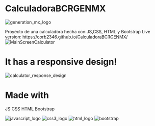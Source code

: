 # CalculadoraBCRGENMX
![generation_mx_logo](https://user-images.githubusercontent.com/57958376/212776971-37c53c45-30fc-4f0a-98a7-26938d8d3c4a.png)

Proyecto de una calculadora hecha con JS,CSS, HTML y Bootstrap Live version: https://corb2346.github.io/CalculadoraBCRGENMX/
![MainScreenCalculator](https://user-images.githubusercontent.com/57958376/212773870-9fe53acc-d34a-44a8-8bff-5d30d1279fde.png)

# It has a responsive design!
![calculator_response_design](https://user-images.githubusercontent.com/57958376/212776106-b36216b8-94d3-40e7-a5c7-a68809ec7763.jpg)


# Made with 
JS CSS HTML Bootstrap

![javascript_logo](https://user-images.githubusercontent.com/57958376/174403064-606ae56b-519f-4eae-85ea-5a0f4d62d8df.png)
![css3_logo](https://user-images.githubusercontent.com/57958376/174403066-edaad8df-0cef-4998-81d9-42343df409ad.png)
![html_logo](https://user-images.githubusercontent.com/57958376/174403067-94dd1c9a-8930-4c91-8c83-aed49179f719.png)
![bootstrap](https://user-images.githubusercontent.com/57958376/212776805-1f1926d8-bca3-4db4-b750-b9ced2c70b9f.jpg)
